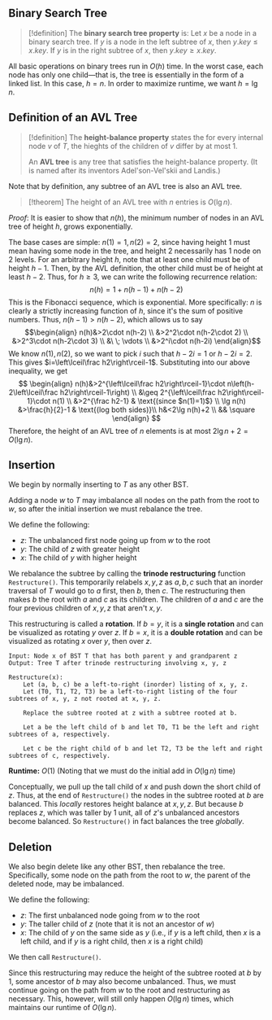 
## Binary Search Tree

>[!definition]
>The **binary search tree property** is: Let $x$ be a node in a binary search tree. If $y$ is a node in the left subtree of $x$, then $y.key\leq x.key$. If $y$ is in the right subtree of $x$, then $y.key\geq x.key$.

All basic operations on binary trees run in $O(h)$ time. In the worst case, each node has only one child—that is, the tree is essentially in the form of a linked list. In this case, $h=n$. In order to maximize runtime, we want $h=\lg n$. 

## Definition of an AVL Tree

>[!definition]
>The **height-balance property** states the for every internal node $v$ of $T$, the hieghts of the children of $v$ differ by at most 1. 
>
>An **AVL tree** is any tree that satisfies the height-balance property. (It is named after its inventors Adel'son-Vel'skii and Landis.)

Note that by definition, any subtree of an AVL tree is also an AVL tree.

>[!theorem]
>The height of an AVL tree with $n$ entries is $O(\lg n)$.

*Proof*: It is easier to show that $n(h)$, the minimum number of nodes in an AVL tree of height $h$, grows exponentially. 

The base cases are simple: $n(1)=1, n(2)=2$, since having height 1 must mean having some node in the tree, and height 2 necessarily has 1 node on 2 levels. For an arbitrary height $h$, note that at least one child must be of height $h-1$. Then, by the AVL definition, the other child must be of height at least $h-2$. Thus, for $h\geq 3$, we can write the following recurrence relation:
$$
n(h)=1+n(h-1)+n(h-2)
$$
This is the Fibonacci sequence, which is exponential. More specifically: $n$ is clearly a strictly increasing function of $h$, since it's the sum of positive numbers. Thus, $n(h-1)>n(h-2)$, which allows us to say
$$\begin{align}
n(h)&>2\cdot n(h-2) \\
&>2^2\cdot n(h-2\cdot 2) \\
&>2^3\cdot n(h-2\cdot 3) \\
&\ \; \vdots \\
&>2^i\cdot n(h-2i)
\end{align}$$
We know $n(1), n(2)$, so we want to pick $i$ such that $h-2i=1$ or $h-2i=2$. This gives $i=\left\lceil\frac h2\right\rceil-1$. Substituting into our above inequality, we get
$$
\begin{align}
n(h)&>2^{\left\lceil\frac h2\right\rceil-1}\cdot n\left(h-2\left\lceil\frac h2\right\rceil-1\right) \\
&\geq 2^{\left\lceil\frac h2\right\rceil-1}\cdot n(1) \\
&>2^{\frac h2-1} & \text{(since $n(1)=1)$} \\
\lg n(h) &>\frac{h}{2}-1 & \text{(log both sides)}\\
h&<2\lg n(h)+2 \\ && \square
\end{align}
$$
Therefore, the height of an AVL tree of $n$ elements is at most $2\lg n+2=O(\lg n)$. 

## Insertion

We begin by normally inserting to $T$ as any other BST.

Adding a node $w$ to $T$ may imbalance all nodes on the path from the root to $w$, so after the initial insertion we must rebalance the tree.

We define the following:
- $z$: The unbalanced first node going up from $w$ to the root
- $y$: The child of $z$ with greater height
- $x$: The child of $y$ with higher height

We rebalance the subtree by calling the **trinode restructuring** function `Restructure()`. This temporarily relabels $x, y, z$ as $a, b, c$ such that an inorder traversal of $T$ would go to $a$ first, then $b$, then $c$. The restructuring then makes $b$ the root with $a$ and $c$ as its children. The children of $a$ and $c$ are the four previous children of $x, y, z$ that aren't $x, y$. 

This restructuring is called a **rotation**. If $b=y$, it is a **single rotation** and can be visualized as rotating $y$ over $z$. If $b=x$, it is a **double rotation** and can be visualized as rotating $x$ over $y$, then over $z$.

```
Input: Node x of BST T that has both parent y and grandparent z
Output: Tree T after trinode restructuring involving x, y, z

Restructure(x):
	Let (a, b, c) be a left-to-right (inorder) listing of x, y, z.
	Let (T0, T1, T2, T3) be a left-to-right listing of the four subtrees of x, y, z not rooted at x, y, z.

	Replace the subtree rooted at z with a subtree rooted at b.
	
	Let a be the left child of b and let T0, T1 be the left and right subtrees of a, respectively.
	
	Let c be the right child of b and let T2, T3 be the left and right subtrees of c, respectively.
```

**Runtime:** $O(1)$ (Noting that we must do the initial add in $O(\lg n)$ time)

Conceptually, we pull up the tall child of $x$ and push down the short child of $z$. Thus, at the end of `Restructure()` the nodes in the subtree rooted at $b$ are balanced. This *locally* restores height balance at $x, y, z$. But because $b$ replaces $z$, which was taller by 1 unit, all of $z$'s unbalanced ancestors become balanced. So `Restructure()` in fact balances the tree *globally*.

## Deletion

We also begin delete like any other BST, then rebalance the tree. Specifically, some node on the path from the root to $w$, the parent of the deleted node, may be imbalanced.

We define the following:
- $z$: The first unbalanced node going from $w$ to the root
- $y$: The taller child of $z$ (note that it is not an ancestor of $w$)
- $x$: The child of $y$ on the same side as $y$ (i.e., if $y$ is a left child, then $x$ is a left child, and if $y$ is a right child, then $x$ is a right child)

We then call `Restructure()`.

Since this restructuring may reduce the height of the subtree rooted at $b$ by 1, some ancestor of $b$ may also become unbalanced. Thus, we must continue going on the path from $w$ to the root and restructuring as necessary. This, however, will still only happen $O(\lg n)$ times, which maintains our runtime of $O(\lg n)$.